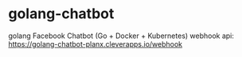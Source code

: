 # golang-chatbot
golang Facebook Chatbot (Go + Docker + Kubernetes)
webhook api: https://golang-chatbot-planx.cleverapps.io/webhook

